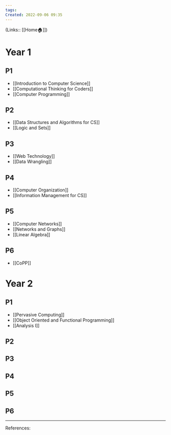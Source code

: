 ```yaml
---
tags: 
Created: 2022-09-06 09:35
---
```

(Links:: [[Home🏠]])
# Year 1
## P1
- [[Introduction to Computer Science]]
- [[Computational Thinking for Coders]]
- [[Computer Programming]]
## P2
- [[Data Structures and Algorithms for CS]]
- [[Logic and Sets]]
## P3 
- [[Web Technology]]
- [[Data Wrangling]]
## P4
- [[Computer Organization]]
- [[Information Management for CS]]
## P5
- [[Computer Networks]]
- [[Networks and Graphs]]
- [[Linear Algebra]]
## P6
- [[CoPP]]
# Year 2
## P1
- [[Pervasive Computing]]
- [[Object Oriented and Functional Programming]]
- [[Analysis I]]
## P2
## P3
## P4
## P5
## P6
___
References: